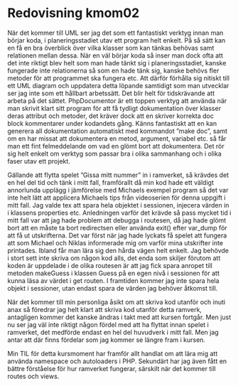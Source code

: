 ---
---

# Redovisning kmom02

När det kommer till UML ser jag det som ett fantastiskt verktyg innan man börjar koda, i planeringsstadiet utav ett program helt enkelt. På så sätt kan en få en bra överblick över vilka klasser som kan tänkas behövas samt relationen mellan dessa. När en väl börjar koda så inser man dock ofta att det inte riktigt blev helt som man hade tänkt sig i planeringsstadiet, kanske fungerade inte relationerna så som en hade tänk sig, kanske behövs fler metoder för att programmet ska fungera etc. Att därför förhålla sig nitiskt till ett UML diagram och uppdatera detta löpande samtidigt som man utvecklar ser jag inte som ett hållbart arbetssätt. Det blir helt för tidskrävande att arbeta på det sättet. PhpDocumentor är ett toppen verktyg att använda när man skrivit klart sitt program för att få tydligt dokumentation över klasser deras attribut och metoder, det kräver dock att en skriver korrekta doc block kommentarer under kodandets gång. Känns fantastiskt att en kan generera all dokumentation automatiskt med kommandot ”make doc”, samt om en har missat att dokumentera en metod, argument, variabel etc. så får man ett fint felmeddelande om vad en glömt bort att dokumentera. Det rör sig helt enkelt om verktyg som passar bra i olika sammanhang och i olika faser utav ett projekt.

Gällande att flytta spelet ”Gissa mitt nummer” in i ramverket, så krävdes det en hel del tid och tänk i mitt fall, framförallt då min kod hade ett väldigt annorlunda upplägg i jämförelse med Michaels exempel program så det var inte helt lätt att applicera Michaels tips från videoserien för denna uppgift i mitt fall. Jag valde tex att spara hela objektet i sessionen, injecera värden in i klassens properties etc. Anledningen varför det krävde så pass mycket tid i mitt fall var att jag hade problem att debugga i routesen, då jag hade glömt bort att en måste ta bort redirectsen eller använda exit() efter var_dump för att få ut utskrifterna. Det var först när jag hade lyckats få spelet att fungera att som Michael och Niklas informerade mig om varför mina utskrifter inte printades. Ibland får man lära sig den hårda vägen helt enkelt. Jag behövde i stort sett inte skriva om någon kod alls, det enda som skiljer förutom att koden är uppdelade i de olika routesen är att jag fick spara anropet till metoden makeGuess i klassen Guess på en egen nivå i sessionen för att kunna läsa av värdet i get routen. I framtiden kommer jag inte spara hela objekt i sessioner, utan endast spara de värden jag behöver åtkomst till.

När det kommer till min personliga åsikt om att skriva kod utanför och inuti anax så föredrar jag helt klart att skriva kod utanför detta ramverk, antagligen kommer det kanske ändras i takt med att kursen fortgår. Men just nu ser jag väl inte riktigt någon fördel med att ha flyttat innan spelet i ramverket, det medförde endast en hel del huvudverk i mitt fall. Men jag antar att där finns fördelar som jag kommer se längre fram i kursen.

Min TIL för detta kursmoment har framför allt handlat om att lära mig att använda namespace och autoloaders i PHP. Sekundärt har jag även fått en bättre förståelse för hur ramverket fungerar, särskilt när det kommer till routes och views.
